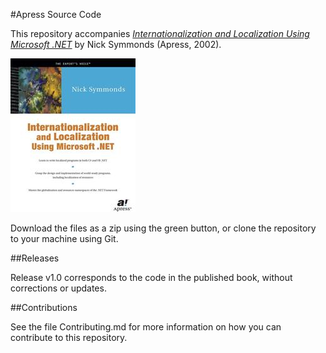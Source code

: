 #Apress Source Code

This repository accompanies [*Internationalization and Localization Using Microsoft .NET*](http://www.apress.com/9781590590027) by Nick Symmonds (Apress, 2002).

![Cover image](9781590590027.jpg)

Download the files as a zip using the green button, or clone the repository to your machine using Git.

##Releases

Release v1.0 corresponds to the code in the published book, without corrections or updates.

##Contributions

See the file Contributing.md for more information on how you can contribute to this repository.
